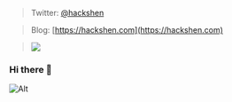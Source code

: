 
> Twitter: [@hackshen](https://twitter.com/)

> Blog: [https://hackshen.com](https://hackshen.com)

> [![](https://enb5vjhct2jfisp.m.pipedream.net)](https://rushter.com/blog/github-profile-markdown/)


### Hi there 👋

<!--
**hackshen/hackshen** is a ✨ _special_ ✨ repository because its `README.md` (this file) appears on your GitHub profile.

Here are some ideas to get you started:

- 🔭 I’m currently working on ...
- 🌱 I’m currently learning ...
- 👯 I’m looking to collaborate on ...
- 🤔 I’m looking for help with ...
- 💬 Ask me about ...
- 📫 How to reach me: ...
- 😄 Pronouns: ...
- ⚡ Fun fact: ...
-->

![Alt](https://repobeats.axiom.co/api/embed/901ffe1f00b779f0c00afdee08f94ca1baf079d4.svg "Repobeats analytics image")
